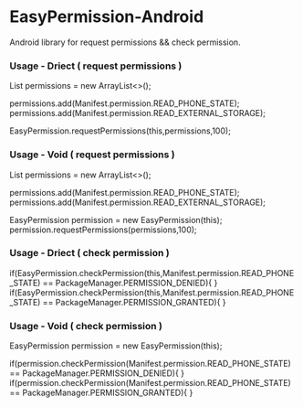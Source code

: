 # EasyPermission-Android

Android library for request permissions &amp;&amp; check permission.

### Usage - Driect ( request permissions )

List<String> permissions = new ArrayList<>();
 
permissions.add(Manifest.permission.READ_PHONE_STATE); 
permissions.add(Manifest.permission.READ_EXTERNAL_STORAGE);

EasyPermission.requestPermissions(this,permissions,100);

### Usage - Void ( request permissions )

List<String> permissions = new ArrayList<>();
 
permissions.add(Manifest.permission.READ_PHONE_STATE); 
permissions.add(Manifest.permission.READ_EXTERNAL_STORAGE);

EasyPermission permission = new EasyPermission(this);
permission.requestPermissions(permissions,100);

### Usage - Driect ( check permission )

if(EasyPermission.checkPermission(this,Manifest.permission.READ_PHONE_STATE) == PackageManager.PERMISSION_DENIED){ }
if(EasyPermission.checkPermission(this,Manifest.permission.READ_PHONE_STATE) == PackageManager.PERMISSION_GRANTED){ }

### Usage - Void ( check permission )

EasyPermission permission = new EasyPermission(this);

if(permission.checkPermission(Manifest.permission.READ_PHONE_STATE) == PackageManager.PERMISSION_DENIED){ }
if(permission.checkPermission(Manifest.permission.READ_PHONE_STATE) == PackageManager.PERMISSION_GRANTED){ }

